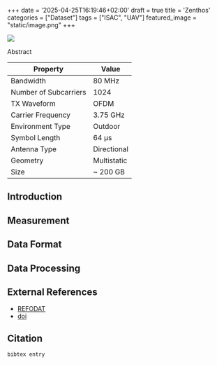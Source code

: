 +++
date = '2025-04-25T16:19:46+02:00'
draft = true
title = 'Zenthos'
categories = ["Dataset"]
tags = ["ISAC", "UAV"]
featured_image = "static/image.png"
+++

![](static/image.png)

Abstract

<!--more-->

| Property             | Value        |
|----------------------|--------------|
| Bandwidth            | 80 MHz       |
| Number of Subcarriers| 1024         |
| TX Waveform          | OFDM         |
| Carrier Frequency    | 3.75 GHz     |
| Environment Type     | Outdoor      |
| Symbol Length        | 64 µs        |
| Antenna Type         | Directional  |
| Geometry             | Multistatic  |
| Size                 | ~ 200 GB     |

## Introduction

## Measurement

## Data Format

## Data Processing

## External References

- [REFODAT]()
- [doi](https://www.doi.org/doi)

## Citation

```
bibtex entry
```
